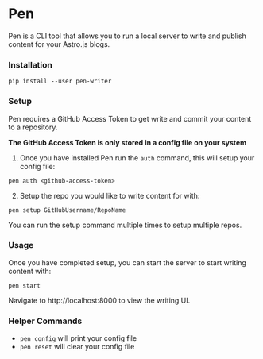 # Pen

Pen is a CLI tool that allows you to run a local server to write and publish content for your Astro.js blogs.

### Installation

```
pip install --user pen-writer
```

### Setup

Pen requires a GitHub Access Token to get write and commit your content to a repository.

**The GitHub Access Token is only stored in a config file on your system**

1. Once you have installed Pen run the `auth` command, this will setup your config file:

```
pen auth <github-access-token>
```

2. Setup the repo you would like to write content for with:

```
pen setup GitHubUsername/RepoName
```

You can run the setup command multiple times to setup multiple repos.

### Usage

Once you have completed setup, you can start the server to start writing content with:

```
pen start
```

Navigate to http://localhost:8000 to view the writing UI.

### Helper Commands

- `pen config` will print your config file
- `pen reset` will clear your config file
